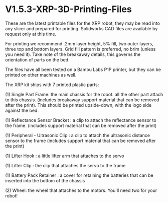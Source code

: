 # V1.5.3-XRP-3D-Printing-Files
These are the latest printable files for the XRP robot, they may be read into any slicer and prepared for printing. Solidworks CAD files are available by request only at this time.

For printing we recommend .2mm layer height, 5% fill, two outer layers, three top and bottom layers.  Grid fill pattern is preferred, no brim (unless you need it).  Take note of the breakaway details, this governs the orientation of parts on the bed.

The files have all been tested on a Bambu Labs P1P printer, but they can be printed on other machines as well.

The XRP kit ships with 7 printed plastic parts:

(1) Single Part Frame: the main chassis for the robot. all the other part attach to this chassis. (includes breakaway support material that can be removed after the print).  This should be printed upside-down, with the logo side against the bed.

(1) Reflectance Sensor Bracket : a clip to attach the reflectance sensor to the frame. (includes support material that can be removed after the print)  

(1) Peripheral - Ultrasonic Clip : a clip to attach the ultrasonic distance sensor to the frame (includes support material that can be removed after the print) 

(1) Lifter Hook : a little lifter arm that attaches to the servo 

(1) Lifter Clip : the clip that attaches the servo to the frame

(1) Battery Pack Retainer : a cover for retaining the batteries that can be inserted into the bottom of the chassis

(2) Wheel: the wheel that attaches to the motors. You'll need two for your robot! 
